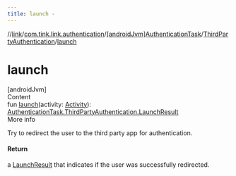 ```yaml
---
title: launch -
---
```

//[link](../../../index.md)/[com.tink.link.authentication](../../index.md)/[[androidJvm]AuthenticationTask](../index.md)/[ThirdPartyAuthentication](index.md)/[launch](launch.md)



# launch  
[androidJvm]  
Content  
fun [launch](launch.md)(activity: [Activity](https://developer.android.com/reference/kotlin/android/app/Activity.html)): [AuthenticationTask.ThirdPartyAuthentication.LaunchResult](-launch-result/index.md)  
More info  


Try to redirect the user to the third party app for authentication.



#### Return  


a [LaunchResult](-launch-result/index.md) that indicates if the user was successfully redirected.

  



